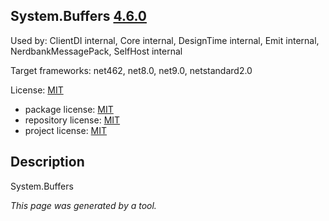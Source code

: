 ﻿System.Buffers [4.6.0](https://www.nuget.org/packages/System.Buffers/4.6.0)
--------------------

Used by: ClientDI internal, Core internal, DesignTime internal, Emit internal, NerdbankMessagePack, SelfHost internal

Target frameworks: net462, net8.0, net9.0, netstandard2.0

License: [MIT](../../../../licenses/mit) 

- package license: [MIT](https://licenses.nuget.org/MIT) 
- repository license: [MIT](https://github.com/dotnet/maintenance-packages) 
- project license: [MIT](https://github.com/dotnet/maintenance-packages) 

Description
-----------
System.Buffers

*This page was generated by a tool.*